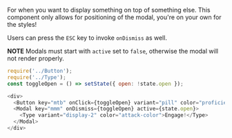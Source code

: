 For when you want to display something on top of something else. This component only allows for positioning of the modal, you're on your own for the styles!

Users can press the `ESC` key to invoke `onDismiss` as well.

**NOTE** Modals must start with `active` set to `false`, otherwise the modal will not render properly.

```js
require('../Button');
require('../Type');
const toggleOpen = () => setState({ open: !state.open });

<div>
  <Button key="mtb" onClick={toggleOpen} variant="pill" color="proficient">Toggle</Button>
  <Modal key="mmm" onDismiss={toggleOpen} active={state.open}>
    <Type variant="display-2" color="attack-color">Engage!</Type>
  </Modal>
</div>
